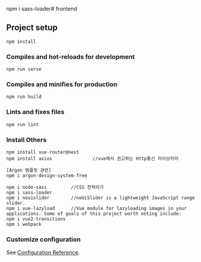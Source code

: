 npm i sass-loader# frontend

## Project setup
```
npm install
```

### Compiles and hot-reloads for development
```
npm run serve
```

### Compiles and minifies for production
```
npm run build
```

### Lints and fixes files
```
npm run lint
```

### Install Others
```
npm install vue-router@next
npm install axios               //vue에서 권고하는 Http통신 라이브러리

[Argon 템플릿 관련]
npm i argon-design-system-free
 
npm i node-sass         //CSS 전처리기    
npm i sass-loader
npm i nouislider        //noUiSlider is a lightweight JavaScript range slider.
npm i vue-lazyload      //Vue module for lazyloading images in your applications. Some of goals of this project worth noting include:
npm i vue2-transitions
npm i webpack

```

### Customize configuration
See [Configuration Reference](https://cli.vuejs.org/config/).
